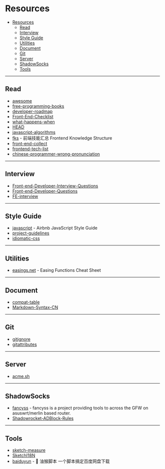 # Resources

- [Resources](#resources)
  - [Read](#read)
  - [Interview](#interview)
  - [Style Guide](#style-guide)
  - [Utilities](#utilities)
  - [Document](#document)
  - [Git](#git)
  - [Server](#server)
  - [ShadowSocks](#shadowsocks)
  - [Tools](#tools)

---

## Read

- [awesome](https://github.com/sindresorhus/awesome)
- [free-programming-books](https://github.com/EbookFoundation/free-programming-books)
- [developer-roadmap](https://github.com/kamranahmedse/developer-roadmap)
- [Front-End-Checklist](https://github.com/thedaviddias/Front-End-Checklist)
- [what-happens-when](https://github.com/alex/what-happens-when)
- [HEAD](https://github.com/joshbuchea/HEAD)
- [javascript-algorithms](https://github.com/trekhleb/javascript-algorithms)
- [fks](https://github.com/JacksonTian/fks) - 前端技能汇总 Frontend Knowledge Structure
- [front-end-collect](https://github.com/foru17/front-end-collect)
- [frontend-tech-list](https://github.com/alienzhou/frontend-tech-list)
- [chinese-programmer-wrong-pronunciation](https://github.com/shimohq/chinese-programmer-wrong-pronunciation)

---

## Interview

- [Front-end-Developer-Interview-Questions](https://github.com/h5bp/Front-end-Developer-Interview-Questions)
- [Front-end-Developer-Questions](https://github.com/markyun/My-blog/tree/master/Front-end-Developer-Questions)
- [FE-interview](https://github.com/qiu-deqing/FE-interview)

---

## Style Guide

- [javascript](https://github.com/airbnb/javascript) - Airbnb JavaScript Style Guide
- [project-guidelines](https://github.com/elsewhencode/project-guidelines)
- [idiomatic-css](https://github.com/necolas/idiomatic-css)

---

## Utilities

- [easings.net](https://github.com/ai/easings.net) - Easing Functions Cheat Sheet

---

## Document

- [compat-table](https://github.com/kangax/compat-table)
- [Markdown-Syntax-CN](https://github.com/riku/Markdown-Syntax-CN)

---

## Git

- [gitignore](https://github.com/github/gitignore)
- [gitattributes](https://github.com/alexkaratarakis/gitattributes)

---

## Server

- [acme.sh](https://github.com/Neilpang/acme.sh)

---

## ShadowSocks

- [fancyss](https://github.com/hq450/fancyss) - fancyss is a project providing tools to across the GFW on asuswrt/merlin based router.
- [Shadowrocket-ADBlock-Rules](https://github.com/h2y/Shadowrocket-ADBlock-Rules)

---

## Tools

- [sketch-measure](https://github.com/utom/sketch-measure)
- [SketchI18N](https://github.com/cute/SketchI18N)
- [baiduyun](https://github.com/syhyz1990/baiduyun) - 🖖 油猴脚本 一个脚本搞定百度网盘下载
